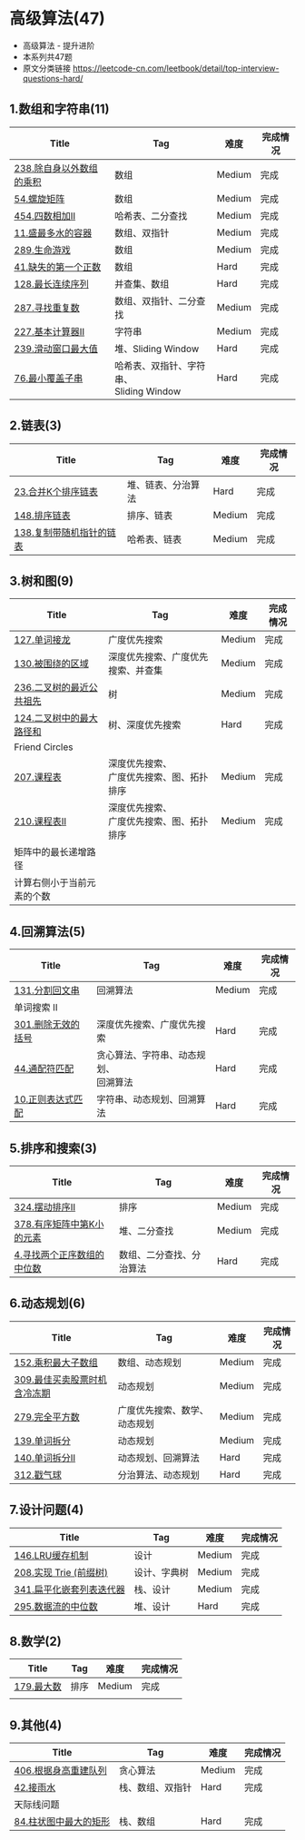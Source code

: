 # 高级算法(47)
- 高级算法 - 提升进阶
- 本系列共47题
- 原文分类链接 https://leetcode-cn.com/leetbook/detail/top-interview-questions-hard/

## 1.数组和字符串(11)

| Title                                                        | Tag                                          | 难度   | 完成情况 |
| ------------------------------------------------------------ | -------------------------------------------- | ------ | -------- |
| [238.除自身以外数组的乘积](https://leetcode-cn.com/problems/product-of-array-except-self/) | 数组                                         | Medium | 完成     |
| [54.螺旋矩阵](https://leetcode-cn.com/problems/spiral-matrix/) | 数组                                         | Medium | 完成     |
| [454.四数相加II](https://leetcode-cn.com/problems/4sum-ii/)  | 哈希表、二分查找                             | Medium | 完成     |
| [11.盛最多水的容器](https://leetcode-cn.com/problems/container-with-most-water/) | 数组、双指针                                 | Medium | 完成     |
| [289.生命游戏](https://leetcode-cn.com/problems/game-of-life/) | 数组                                         | Medium | 完成     |
| [41.缺失的第一个正数](https://leetcode-cn.com/problems/first-missing-positive/) | 数组                                         | Hard   | 完成     |
| [128.最长连续序列](https://leetcode-cn.com/problems/longest-consecutive-sequence/) | 并查集、数组                                 | Hard   | 完成     |
| [287.寻找重复数](https://leetcode-cn.com/problems/find-the-duplicate-number/) | 数组、双指针、二分查找                       | Medium | 完成     |
| [227.基本计算器II](https://leetcode-cn.com/problems/basic-calculator-ii/) | 字符串                                       | Medium | 完成     |
| [239.滑动窗口最大值](https://leetcode-cn.com/problems/sliding-window-maximum/) | 堆、Sliding Window                           | Hard   | 完成     |
| [76.最小覆盖子串](https://leetcode-cn.com/problems/minimum-window-substring/) | 哈希表、双指针、字符串、<br />Sliding Window | Hard   | 完成     |

## 2.链表(3)

| Title                                                        | Tag                | 难度   | 完成情况 |
| ------------------------------------------------------------ | ------------------ | ------ | -------- |
| [23.合并K个排序链表](https://leetcode-cn.com/problems/merge-k-sorted-lists/) | 堆、链表、分治算法 | Hard   | 完成     |
| [148.排序链表](https://leetcode-cn.com/problems/sort-list/)  | 排序、链表         | Medium | 完成     |
| [138.复制带随机指针的链表](https://leetcode-cn.com/problems/copy-list-with-random-pointer/) | 哈希表、链表       | Medium | 完成     |

## 3.树和图(9)

| Title                                                        | Tag                                            | 难度   | 完成情况 |
| ------------------------------------------------------------ | ---------------------------------------------- | ------ | -------- |
| [127.单词接龙](https://leetcode-cn.com/problems/word-ladder/) | 广度优先搜索                                   | Medium | 完成     |
| [130.被围绕的区域](https://leetcode-cn.com/problems/surrounded-regions/) | 深度优先搜索、广度优先搜索、并查集             | Medium | 完成     |
| [236.二叉树的最近公共祖先](https://leetcode-cn.com/problems/lowest-common-ancestor-of-a-binary-tree/) | 树                                             | Medium | 完成     |
| [124.二叉树中的最大路径和](https://leetcode-cn.com/problems/binary-tree-maximum-path-sum/) | 树、深度优先搜索                               | Hard   | 完成     |
| Friend Circles                                               |                                                |        |          |
| [207.课程表](https://leetcode-cn.com/problems/course-schedule/) | 深度优先搜索、<br />广度优先搜索、图、拓扑排序 | Medium | 完成     |
| [210.课程表II](https://leetcode-cn.com/problems/course-schedule-ii/) | 深度优先搜索、<br />广度优先搜索、图、拓扑排序 | Medium | 完成     |
| 矩阵中的最长递增路径                                         |                                                |        |          |
| 计算右侧小于当前元素的个数                                   |                                                |        |          |

## 4.回溯算法(5)

| Title                                                        | Tag                                        | 难度   | 完成情况 |
| ------------------------------------------------------------ | ------------------------------------------ | ------ | -------- |
| [131.分割回文串](https://leetcode-cn.com/problems/palindrome-partitioning/) | 回溯算法                                   | Medium | 完成     |
| 单词搜索 II                                                  |                                            |        |          |
| [301.删除无效的括号](https://leetcode-cn.com/problems/remove-invalid-parentheses/) | 深度优先搜索、广度优先搜索                 | Hard   | 完成     |
| [44.通配符匹配](https://leetcode-cn.com/problems/wildcard-matching/) | 贪心算法、字符串、动态规划、<br />回溯算法 | Hard   | 完成     |
| [10.正则表达式匹配](https://leetcode-cn.com/problems/regular-expression-matching/) | 字符串、动态规划、回溯算法                 | Hard   | 完成     |

## 5.排序和搜索(3)

| Title                                                        | Tag                      | 难度   | 完成情况 |
| ------------------------------------------------------------ | ------------------------ | ------ | -------- |
| [324.摆动排序II](https://leetcode-cn.com/problems/wiggle-sort-ii/) | 排序                     | Medium | 完成     |
| [378.有序矩阵中第K小的元素](https://leetcode-cn.com/problems/kth-smallest-element-in-a-sorted-matrix/) | 堆、二分查找             | Medium | 完成     |
| [4.寻找两个正序数组的中位数](https://leetcode-cn.com/problems/median-of-two-sorted-arrays/) | 数组、二分查找、分治算法 | Hard   | 完成     |

## 6.动态规划(6)

| Title                                                        | Tag                          | 难度   | 完成情况 |
| ------------------------------------------------------------ | ---------------------------- | ------ | -------- |
| [152.乘积最大子数组](https://leetcode-cn.com/problems/maximum-product-subarray/) | 数组、动态规划               | Medium | 完成     |
| [309.最佳买卖股票时机含冷冻期](https://leetcode-cn.com/problems/best-time-to-buy-and-sell-stock-with-cooldown/) | 动态规划                     | Medium | 完成     |
| [279.完全平方数](https://leetcode-cn.com/problems/perfect-squares/) | 广度优先搜索、数学、动态规划 | Medium | 完成     |
| [139.单词拆分](https://leetcode-cn.com/problems/word-break/) | 动态规划                     | Medium | 完成     |
| [140.单词拆分II](https://leetcode-cn.com/problems/word-break-ii/) | 动态规划、回溯算法           | Hard   | 完成     |
| [312.戳气球](https://leetcode-cn.com/problems/burst-balloons/) | 分治算法、动态规划           | Hard   | 完成     |

## 7.设计问题(4)

| Title                                                        | Tag          | 难度   | 完成情况 |
| ------------------------------------------------------------ | ------------ | ------ | -------- |
| [146.LRU缓存机制](https://leetcode-cn.com/problems/lru-cache/) | 设计         | Medium | 完成     |
| [208.实现 Trie (前缀树)](https://leetcode-cn.com/problems/implement-trie-prefix-tree/) | 设计、字典树 | Medium | 完成     |
| [341.扁平化嵌套列表迭代器](https://leetcode-cn.com/problems/flatten-nested-list-iterator/) | 栈、设计     | Medium | 完成     |
| [295.数据流的中位数](https://leetcode-cn.com/problems/find-median-from-data-stream/) | 堆、设计     | Hard   | 完成     |

## 8.数学(2)

| Title                                                        | Tag  | 难度   | 完成情况 |
| ------------------------------------------------------------ | ---- | ------ | -------- |
| [179.最大数](https://leetcode-cn.com/problems/largest-number/) | 排序 | Medium | 完成     |
|                                                              |      |        |          |

## 9.其他(4)

| Title                                                        | Tag              | 难度   | 完成情况 |
| ------------------------------------------------------------ | ---------------- | ------ | -------- |
| [406.根据身高重建队列](https://leetcode-cn.com/problems/queue-reconstruction-by-height/) | 贪心算法         | Medium | 完成     |
| [42.接雨水](https://leetcode-cn.com/problems/trapping-rain-water/) | 栈、数组、双指针 | Hard   | 完成     |
| 天际线问题                                                   |                  |        |          |
| [84.柱状图中最大的矩形](https://leetcode-cn.com/problems/largest-rectangle-in-histogram/) | 栈、数组         | Hard   | 完成     |